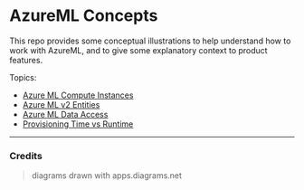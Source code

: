 # AzureML Concepts

This repo provides some conceptual illustrations to help understand how to work with AzureML, and to give some explanatory context to product features.

Topics:
- [Azure ML Compute Instances](concepts/AzureML-Compute-Instances.md)
- [Azure ML v2 Entities](concepts/AzureML-v2-workspace-entities.md)
- [Azure ML Data Access](concepts/AzureML-Data-Access.md)
- [Provisioning Time vs Runtime](concepts/ProvisioningTime_vs_Runtime.md)


<hr>

### Credits
> diagrams drawn with apps.diagrams.net

